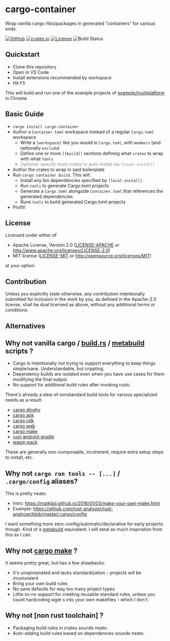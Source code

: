 # cargo-container

Wrap vanilla cargo rlibs/packages in generated "containers" for various ends.

[![GitHub](https://img.shields.io/github/stars/MaulingMonkey/cargo-container.svg?label=GitHub&style=social)](https://github.com/MaulingMonkey/cargo-container)
[![crates.io](https://img.shields.io/crates/v/cargo-container.svg)](https://crates.io/crates/cargo-container)
[![License](https://img.shields.io/crates/l/cargo_container.svg)](https://github.com/MaulingMonkey/cargo-container)
![Build Status](https://img.shields.io/github/workflow/status/MaulingMonkey/cargo-container/rust)
<!-- [![Build Status](https://travis-ci.com/MaulingMonkey/cargo-container.svg?branch=master)](https://travis-ci.com/MaulingMonkey/cargo-container) -->
<!-- [![dependency status](https://deps.rs/repo/github/MaulingMonkey/cargo-container/status.svg)](https://deps.rs/repo/github/MaulingMonkey/cargo-container) -->

<h2 name="quickstart">Quickstart</h2>

* Clone this repository
* Open in VS Code
* Install extensions recommended by workspace
* Hit F5

This will build and run one of the example projects of [example/multiplatform] in Chrome

<h2 name="basic-guide">Basic Guide</h2>

* `cargo install cargo-container`
* Author a `Container.toml` workspace instead of a regular `Cargo.toml` workspace
    * Write a `[workspace]` like you would in `Cargo.toml`, with `members` (and optionally `exclude`)
    * Define one or more `[[build]]` sections defining what `crates` to wrap with what `tools`
    * <span style="opacity: 50%">Optional: specify more crates to auto-install via `[local-install]`</span>
* Author the crates to wrap in said boilerplate
* Run `cargo container build`.  This will:
    * Install any bin dependencies specified by `[local-install]`
    * Run `tools` to generate Cargo.toml projects
    * Generate a `Cargo.toml` alongside `Container.toml` that references the generated dependencies
    * Runs `tools` to build generated Cargo.toml projects
* Profit!



<h2 name="license">License</h2>

Licensed under either of

* Apache License, Version 2.0 ([LICENSE-APACHE](LICENSE-APACHE) or http://www.apache.org/licenses/LICENSE-2.0)
* MIT license ([LICENSE-MIT](LICENSE-MIT) or http://opensource.org/licenses/MIT)

at your option.



<h2 name="contribution">Contribution</h2>

Unless you explicitly state otherwise, any contribution intentionally submitted
for inclusion in the work by you, as defined in the Apache-2.0 license, shall be
dual licensed as above, without any additional terms or conditions.



<h2 name="alternatives">Alternatives</h2>

## Why not vanilla cargo / [build.rs] / [metabuild] scripts ?

* Cargo is intentionally *not* trying to support everything to keep things simple/sane.  Understandable, but crippling.
* Dependency builds are isolated even when you have use cases for them modifying the final output.
* No support for additional build rules after invoking rustc.

There's already a slew of nonstandard build tools for various specialized needs as a result:
* [cargo dinghy]
* [cargo apk]
* [cargo ndk]
* [cargo web]
* [cargo make]
* [rust-android-gradle]
* [wasm-pack]

These are generally non-composable, incoherent, require extra setup steps to install, etc.

## Why not `cargo run tools -- [...]` / `.cargo/config` aliases?

This is pretty neato.
* Intro:    https://matklad.github.io/2018/01/03/make-your-own-make.html
* Example:  https://github.com/rust-analyzer/rust-analyzer/blob/master/.cargo/config

I want something more zero-config/automatic/declarative for early projects though.  Kind of a [metabuild] equivalent.
I will steal as much inspiration from this as I can.

## Why not [cargo make] ?

It seems pretty great, but has a few drawbacks:
* It's unopinionated and lacks standardization - projects will be inconsistent
* Bring your own build rules
* No sane defaults for way too many project types
* Little-to-no support for creating reusable standard rules, unless you count hardcoding wget s into your own makefiles - which I don't.

## Why not \[non rust toolchain\] ?

* Packaging build rules in crates sounds neato.
* Auto-adding build rules based on dependencies sounds neato.



<!-- internal -->
[example/multiplatform]:        https://github.com/MaulingMonkey/cargo-container/tree/master/example/multiplatform

<!-- external -->
[build.rs]:                     https://doc.rust-lang.org/cargo/reference/build-scripts.html
[cargo dinghy]:                 https://crates.io/crates/cargo-dinghy
[cargo apk]:                    https://crates.io/crates/cargo-apk
[cargo ndk]:                    https://crates.io/crates/cargo-ndk
[cargo web]:                    https://crates.io/crates/cargo-web
[cargo make]:                   https://crates.io/crates/cargo-make
[metabuild]:                    https://doc.rust-lang.org/cargo/reference/unstable.html#metabuild
[rust-android-gradle]:          https://github.com/mozilla/rust-android-gradle
[wasm-pack]:                    https://crates.io/crates/wasm-pack
